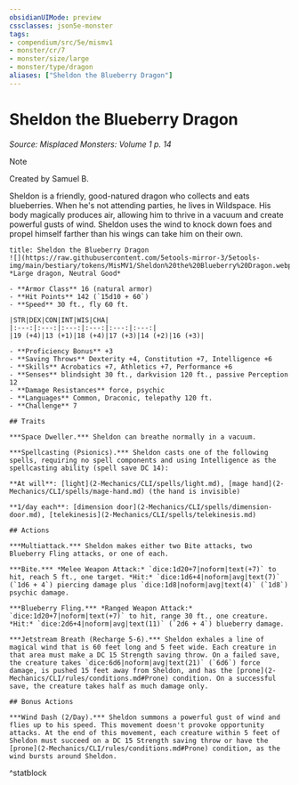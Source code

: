 ```yaml
---
obsidianUIMode: preview
cssclasses: json5e-monster
tags:
- compendium/src/5e/mismv1
- monster/cr/7
- monster/size/large
- monster/type/dragon
aliases: ["Sheldon the Blueberry Dragon"]
---
```

# Sheldon the Blueberry Dragon
*Source: Misplaced Monsters: Volume 1 p. 14*  

> [!note]
> Created by Samuel B.

Sheldon is a friendly, good-natured dragon who collects and eats blueberries. When he's not attending parties, he lives in Wildspace. His body magically produces air, allowing him to thrive in a vacuum and create powerful gusts of wind. Sheldon uses the wind to knock down foes and propel himself farther than his wings can take him on their own.

```ad-statblock
title: Sheldon the Blueberry Dragon
![](https://raw.githubusercontent.com/5etools-mirror-3/5etools-img/main/bestiary/tokens/MisMV1/Sheldon%20the%20Blueberry%20Dragon.webp#token)
*Large dragon, Neutral Good*

- **Armor Class** 16 (natural armor)
- **Hit Points** 142 (`15d10 + 60`)
- **Speed** 30 ft., fly 60 ft.

|STR|DEX|CON|INT|WIS|CHA|
|:---:|:---:|:---:|:---:|:---:|:---:|
|19 (+4)|13 (+1)|18 (+4)|17 (+3)|14 (+2)|16 (+3)|

- **Proficiency Bonus** +3
- **Saving Throws** Dexterity +4, Constitution +7, Intelligence +6
- **Skills** Acrobatics +7, Athletics +7, Performance +6
- **Senses** blindsight 30 ft., darkvision 120 ft., passive Perception 12
- **Damage Resistances** force, psychic
- **Languages** Common, Draconic, telepathy 120 ft.
- **Challenge** 7

## Traits

***Space Dweller.*** Sheldon can breathe normally in a vacuum.

***Spellcasting (Psionics).*** Sheldon casts one of the following spells, requiring no spell components and using Intelligence as the spellcasting ability (spell save DC 14):

**At will**: [light](2-Mechanics/CLI/spells/light.md), [mage hand](2-Mechanics/CLI/spells/mage-hand.md) (the hand is invisible)

**1/day each**: [dimension door](2-Mechanics/CLI/spells/dimension-door.md), [telekinesis](2-Mechanics/CLI/spells/telekinesis.md)

## Actions

***Multiattack.*** Sheldon makes either two Bite attacks, two Blueberry Fling attacks, or one of each.

***Bite.*** *Melee Weapon Attack:* `dice:1d20+7|noform|text(+7)` to hit, reach 5 ft., one target. *Hit:* `dice:1d6+4|noform|avg|text(7)` (`1d6 + 4`) piercing damage plus `dice:1d8|noform|avg|text(4)` (`1d8`) psychic damage.

***Blueberry Fling.*** *Ranged Weapon Attack:* `dice:1d20+7|noform|text(+7)` to hit, range 30 ft., one creature. *Hit:* `dice:2d6+4|noform|avg|text(11)` (`2d6 + 4`) blueberry damage.

***Jetstream Breath (Recharge 5-6).*** Sheldon exhales a line of magical wind that is 60 feet long and 5 feet wide. Each creature in that area must make a DC 15 Strength saving throw. On a failed save, the creature takes `dice:6d6|noform|avg|text(21)` (`6d6`) force damage, is pushed 15 feet away from Sheldon, and has the [prone](2-Mechanics/CLI/rules/conditions.md#Prone) condition. On a successful save, the creature takes half as much damage only.

## Bonus Actions

***Wind Dash (2/Day).*** Sheldon summons a powerful gust of wind and flies up to his speed. This movement doesn't provoke opportunity attacks. At the end of this movement, each creature within 5 feet of Sheldon must succeed on a DC 15 Strength saving throw or have the [prone](2-Mechanics/CLI/rules/conditions.md#Prone) condition, as the wind bursts around Sheldon.
```
^statblock
